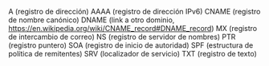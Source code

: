 A (registro de dirección)
AAAA (registro de dirección IPv6)
CNAME (registro de nombre canónico)
DNAME (link a otro dominio, https://en.wikipedia.org/wiki/CNAME_record#DNAME_record)
MX (registro de intercambio de correo)
NS (registro de servidor de nombres)
PTR (registro puntero)
SOA (registro de inicio de autoridad)
SPF (estructura de política de remitentes)
SRV (localizador de servicio)
TXT (registro de texto)

